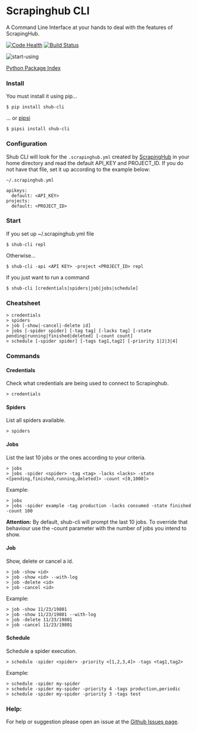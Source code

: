 # Scrapinghub CLI

A Command Line Interface at your hands to deal with the features of ScrapingHub.

[![Code Health](https://landscape.io/github/victormartinez/shub_cli/master/landscape.svg?style=flat)](https://landscape.io/github/victormartinez/shub_cli/master) [![Build Status](https://travis-ci.org/victormartinez/shub_cli.svg?branch=master)](https://travis-ci.org/victormartinez/shub_cli)

![start-using](https://cloud.githubusercontent.com/assets/4680755/18898756/0ea42c0e-850a-11e6-801a-fdbd75915cdd.gif)

[Python Package Index](https://pypi.python.org/pypi/shub-cli)

### Install
You must install it using pip...

```
$ pip install shub-cli
```

... or [pipsi](https://github.com/mitsuhiko/pipsi)
```
$ pipsi install shub-cli
```

### Configuration
Shub CLI will look for the `.scrapinghub.yml` created by [ScrapingHub](https://doc.scrapinghub.com/shub.html?highlight=yml#quickstart) in your home directory and read the default API_KEY and PROJECT_ID.
If you do not have that file, set it up according to the example below:

```
~/.scrapinghub.yml

apikeys:
  default: <API_KEY>
projects:
  default: <PROJECT_ID>
```

### Start

If you set up ~/.scrapinghub.yml file
```
$ shub-cli repl
```

Otherwise...
```
$ shub-cli -api <API KEY> -project <PROJECT_ID> repl
```

If you just want to run a command
```
$ shub-cli [credentials|spiders|job|jobs|schedule]
```


### Cheatsheet

```
> credentials
> spiders
> job [-show|-cancel|-delete id]
> jobs [-spider spider] [-tag tag] [-lacks tag] [-state pending|running|finished|deleted] [-count count]
> schedule [-spider spider] [-tags tag1,tag2] [-priority 1|2|3|4]
```


### Commands

#### Credentials

Check what credentials are being used to connect to Scrapinghub.
```
> credentials
```


#### Spiders
List all spiders available.
```
> spiders
```


#### Jobs

List the last 10 jobs or the ones according to your criteria.
```
> jobs
> jobs -spider <spider> -tag <tag> -lacks <lacks> -state <[pending,finished,running,deleted]> -count <[0,1000]>
```

Example:
```
> jobs
> jobs -spider example -tag production -lacks consumed -state finished -count 100
```

**Attention:** By default, shub-cli will prompt the last 10 jobs. To override that behaviour use the -count parameter with the number of jobs you intend to show.

#### Job

Show, delete or cancel a id.
```
> job -show <id>
> job -show <id> --with-log
> job -delete <id>
> job -cancel <id>
```

Example:
```
> job -show 11/23/19801
> job -show 11/23/19801 --with-log
> job -delete 11/23/19801
> job -cancel 11/23/19801
```


#### Schedule

Schedule a spider execution.
```
> schedule -spider <spider> -priority <[1,2,3,4]> -tags <tag1,tag2>
```

Example:
```
> schedule -spider my-spider
> schedule -spider my-spider -priority 4 -tags production,periodic
> schedule -spider my-spider -priority 3 -tags test
```


### Help:
For help or suggestion please open an issue at the [Github Issues page](https://github.com/victormartinez/shub_cli/issues).
